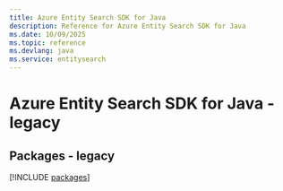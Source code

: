 ```yaml
---
title: Azure Entity Search SDK for Java
description: Reference for Azure Entity Search SDK for Java
ms.date: 10/09/2025
ms.topic: reference
ms.devlang: java
ms.service: entitysearch
---
```

# Azure Entity Search SDK for Java - legacy
## Packages - legacy
[!INCLUDE [packages](entity-search-index.md)]